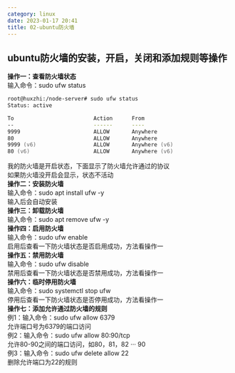 ```yaml
---
category: linux
date: 2023-01-17 20:41
title: 02-ubuntu防火墙
---
```


## ubuntu防火墙的安装，开启，关闭和添加规则等操作
**操作一：查看防火墙状态**  
输入命令：sudo ufw status

```zsh
root@huxzhi:/node-server# sudo ufw status
Status: active

To                         Action      From
--                         ------      ----
9999                       ALLOW       Anywhere                  
80                         ALLOW       Anywhere                  
9999 (v6)                  ALLOW       Anywhere (v6)             
80 (v6)                    ALLOW       Anywhere (v6)             

```
我的防火墙是开启状态，下面显示了防火墙允许通过的协议  
如果防火墙没开启会显示，状态不活动  
**操作二：安装防火墙**  
输入命令：sudo apt install ufw -y  
输入后会自动安装  
**操作三：卸载防火墙**  
输入命令：sudo apt remove ufw -y  
**操作四：启用防火墙**  
输入命令：sudo ufw enable  
启用后查看一下防火墙状态是否启用成功，方法看操作一  
**操作五：禁用防火墙**  
输入命令：sudo ufw disable  
禁用后查看一下防火墙状态是否禁用成功，方法看操作一  
**操作六：临时停用防火墙**  
输入命令：sudo systemctl stop ufw  
停用后查看一下防火墙状态是否停用成功，方法看操作一  
**操作七：添加允许通过防火墙的规则**  
例1：输入命令：sudo ufw allow 6379  
允许端口号为6379的端口访问  
例2：输入命令：sudo ufw allow 80:90/tcp  
允许80-90之间的端口访问，如80，81，82 ··· 90  
例3：输入命令：sudo ufw delete allow 22  
删除允许端口为22的规则